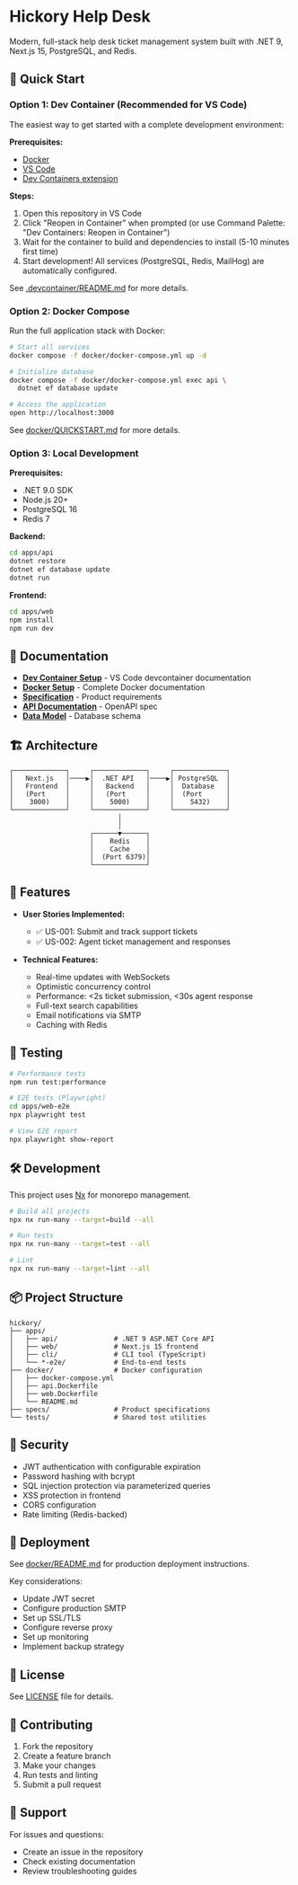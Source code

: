 # Hickory Help Desk

Modern, full-stack help desk ticket management system built with .NET 9, Next.js 15, PostgreSQL, and Redis.

## 🚀 Quick Start

### Option 1: Dev Container (Recommended for VS Code)

The easiest way to get started with a complete development environment:

**Prerequisites:**
- [Docker](https://www.docker.com/products/docker-desktop)
- [VS Code](https://code.visualstudio.com/)
- [Dev Containers extension](https://marketplace.visualstudio.com/items?itemName=ms-vscode-remote.remote-containers)

**Steps:**
1. Open this repository in VS Code
2. Click "Reopen in Container" when prompted (or use Command Palette: "Dev Containers: Reopen in Container")
3. Wait for the container to build and dependencies to install (5-10 minutes first time)
4. Start development! All services (PostgreSQL, Redis, MailHog) are automatically configured.

See [.devcontainer/README.md](.devcontainer/README.md) for more details.

### Option 2: Docker Compose

Run the full application stack with Docker:

```bash
# Start all services
docker compose -f docker/docker-compose.yml up -d

# Initialize database
docker compose -f docker/docker-compose.yml exec api \
  dotnet ef database update

# Access the application
open http://localhost:3000
```

See [docker/QUICKSTART.md](docker/QUICKSTART.md) for more details.

### Option 3: Local Development

**Prerequisites:**
- .NET 9.0 SDK
- Node.js 20+
- PostgreSQL 16
- Redis 7

**Backend:**
```bash
cd apps/api
dotnet restore
dotnet ef database update
dotnet run
```

**Frontend:**
```bash
cd apps/web
npm install
npm run dev
```

## 📖 Documentation

- **[Dev Container Setup](.devcontainer/README.md)** - VS Code devcontainer documentation
- **[Docker Setup](docker/README.md)** - Complete Docker documentation
- **[Specification](specs/001-help-desk-core/spec.md)** - Product requirements
- **[API Documentation](specs/001-help-desk-core/contracts/openapi.yaml)** - OpenAPI spec
- **[Data Model](specs/001-help-desk-core/data-model.md)** - Database schema

## 🏗️ Architecture

```
┌─────────────┐     ┌─────────────┐     ┌─────────────┐
│   Next.js   │────▶│  .NET API   │────▶│ PostgreSQL  │
│   Frontend  │     │   Backend   │     │  Database   │
│   (Port     │     │   (Port     │     │  (Port      │
│    3000)    │     │    5000)    │     │    5432)    │
└─────────────┘     └─────────────┘     └─────────────┘
                           │
                           │
                    ┌──────▼──────┐
                    │    Redis    │
                    │    Cache    │
                    │  (Port 6379)│
                    └─────────────┘
```

## 🎯 Features

- **User Stories Implemented:**
  - ✅ US-001: Submit and track support tickets
  - ✅ US-002: Agent ticket management and responses
  
- **Technical Features:**
  - Real-time updates with WebSockets
  - Optimistic concurrency control
  - Performance: <2s ticket submission, <30s agent response
  - Full-text search capabilities
  - Email notifications via SMTP
  - Caching with Redis

## 🧪 Testing

```bash
# Performance tests
npm run test:performance

# E2E tests (Playwright)
cd apps/web-e2e
npx playwright test

# View E2E report
npx playwright show-report
```

## 🛠️ Development

This project uses [Nx](https://nx.dev) for monorepo management.

```bash
# Build all projects
npx nx run-many --target=build --all

# Run tests
npx nx run-many --target=test --all

# Lint
npx nx run-many --target=lint --all
```

## 📦 Project Structure

```
hickory/
├── apps/
│   ├── api/              # .NET 9 ASP.NET Core API
│   ├── web/              # Next.js 15 frontend
│   ├── cli/              # CLI tool (TypeScript)
│   └── *-e2e/            # End-to-end tests
├── docker/               # Docker configuration
│   ├── docker-compose.yml
│   ├── api.Dockerfile
│   ├── web.Dockerfile
│   └── README.md
├── specs/                # Product specifications
└── tests/                # Shared test utilities
```

## 🔐 Security

- JWT authentication with configurable expiration
- Password hashing with bcrypt
- SQL injection protection via parameterized queries
- XSS protection in frontend
- CORS configuration
- Rate limiting (Redis-backed)

## 🚢 Deployment

See [docker/README.md](docker/README.md) for production deployment instructions.

Key considerations:
- Update JWT secret
- Configure production SMTP
- Set up SSL/TLS
- Configure reverse proxy
- Set up monitoring
- Implement backup strategy

## 📝 License

See [LICENSE](LICENSE) file for details.

## 🤝 Contributing

1. Fork the repository
2. Create a feature branch
3. Make your changes
4. Run tests and linting
5. Submit a pull request

## 📧 Support

For issues and questions:
- Create an issue in the repository
- Check existing documentation
- Review troubleshooting guides